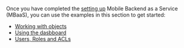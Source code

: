 
Once you have completed the [setting up](../setup) Mobile Backend as a Service (MBaaS), you can use the examples in this section to get started:

* [Working with objects](../getting-started/objects)
* [Using the dasbboard](../getting-started/dashboard)
* [Users, Roles and ACLs](../getting-started/identity)

